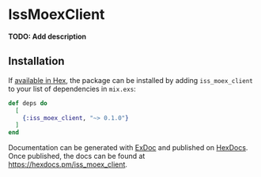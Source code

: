 # IssMoexClient

**TODO: Add description**

## Installation

If [available in Hex](https://hex.pm/docs/publish), the package can be installed
by adding `iss_moex_client` to your list of dependencies in `mix.exs`:

```elixir
def deps do
  [
    {:iss_moex_client, "~> 0.1.0"}
  ]
end
```

Documentation can be generated with [ExDoc](https://github.com/elixir-lang/ex_doc)
and published on [HexDocs](https://hexdocs.pm). Once published, the docs can
be found at <https://hexdocs.pm/iss_moex_client>.

